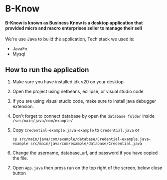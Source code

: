 # B-Know
#### B-Know is known as Business Know is a desktop application that provided micro and macro enterprises seller to manage their sell

We're use Java to build the application, Tech stack we used is:
- JavaFx
- Mysql

## How to run the application
1. Make sure you have installed jdk v20 on your desktop
2. Open the project using netbeans, ecllipse, or visual studio code
3. If you are using visual studio code, make sure to install java debugger extension.
4. Don't forget to connect database by open the `database folder` inside `/src/main/java/com/example/`
5. Copy `Credential-example.java-example` to `Credential.java` or
   
   ```cli
   cp src/main/java/com/example/database/Credential-example.java-example src/main/java/com/example/database/Credential.java
   ```
6. Change the username, database_url, and password if you have copied the file.
7. Open `App.java` then press run on the top right of the screen, below close button
